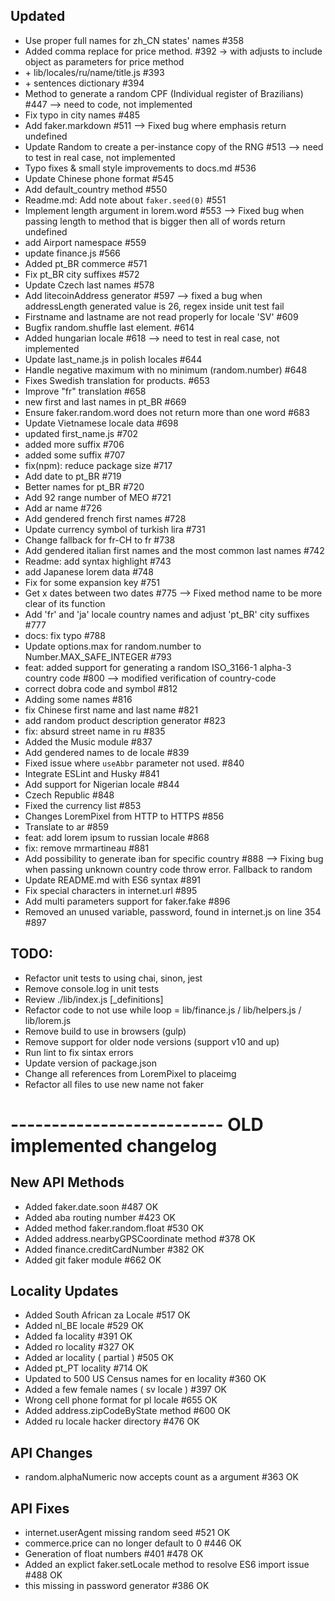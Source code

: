 ## Updated
* Use proper full names for zh_CN states' names #358
* Added comma replace for price method. #392 -> with adjusts to include object as parameters for price method
* \+ lib/locales/ru/name/title.js #393
* \+ sentences dictionary #394
* Method to generate a random CPF (Individual register of Brazilians) #447 --> need to code, not implemented
* Fix typo in city names #485
* Add faker.markdown #511 --> Fixed bug where emphasis return undefined
* Update Random to create a per-instance copy of the RNG #513 --> need to test in real case, not implemented
* Typo fixes & small style improvements to docs.md #536
* Update Chinese phone format #545
* Add default_country method #550
* Readme.md: Add note about `faker.seed(0)` #551
* Implement length argument in lorem.word #553 --> Fixed bug when passing length to method that is bigger then all of words return undefined
* add Airport namespace #559
* update finance.js #566
* Added pt_BR commerce #571
* Fix pt_BR city suffixes #572
* Update Czech last names #578
* Add litecoinAddress generator #597 --> fixed a bug when addressLength generated value is 26, regex inside unit test fail
* Firstname and lastname are not read properly for locale 'SV' #609
* Bugfix random.shuffle last element. #614
* Added hungarian locale #618 --> need to test in real case, not implemented
* Update last_name.js in polish locales #644
* Handle negative maximum with no minimum (random.number) #648
* Fixes Swedish translation for products. #653
* Improve "fr" translation #658
* new first and last names in pt_BR #669
* Ensure faker.random.word does not return more than one word #683
* Update Vietnamese locale data #698
* updated first_name.js #702
* added more suffix #706
* added some suffix #707
* fix(npm): reduce package size #717
* Add date to pt_BR #719
* Better names for pt_BR #720
* Add 92 range number of MEO #721
* Add ar name #726
* Add gendered french first names #728
* Update currency symbol of turkish lira #731
* Change fallback for fr-CH to fr #738
* Add gendered italian first names and the most common last names #742
* Readme: add syntax highlight #743
* add Japanese lorem data #748
* Fix for some expansion key #751
* Get x dates between two dates #775 --> Fixed method name to be more clear of its function
* Add 'fr' and 'ja' locale country names and adjust 'pt_BR' city suffixes #777
* docs: fix typo #788
* Update options.max for random.number to Number.MAX_SAFE_INTEGER #793
* feat: added support for generating a random ISO_3166-1 alpha-3 country code #800 --> modified verification of country-code
* correct dobra code and symbol #812
* Adding some names #816
* fix Chinese first name and last name #821
* add random product description generator #823
* fix: absurd street name in ru #835
* Added the Music module #837
* Add gendered names to de locale #839
* Fixed issue where `useAbbr` parameter not used. #840
* Integrate ESLint and Husky #841
* Add support for Nigerian locale #844
* Czech Republic #848
* Fixed the currency list #853
* Changes LoremPixel from HTTP to HTTPS #856
* Translate to ar #859
* feat: add lorem ipsum to russian locale #868
* fix: remove mrmartineau #881
* Add possibility to generate iban for specific country #888 --> Fixing bug when passing unknown country code throw error. Fallback to random
* Update README.md with ES6 syntax #891
* Fix special characters in internet.url #895
* Add multi parameters support for faker.fake #896
* Removed an unused variable, password, found in internet.js on line 354 #897




## TODO:
- Refactor unit tests to using chai, sinon, jest
- Remove console.log in unit tests
- Review ./lib/index.js [_definitions]
- Refactor code to not use while loop = lib/finance.js / lib/helpers.js / lib/lorem.js
- Remove build to use in browsers (gulp)
- Remove support for older node versions (support v10 and up)
- Run lint to fix sintax errors
- Update version of package.json
- Change all references from LoremPixel to placeimg
- Refactor all files to use new name not faker

# -------------------------- OLD implemented changelog
## New API Methods

* Added faker.date.soon #487 OK
* Added aba routing number #423 OK
* Added method faker.random.float #530 OK
* Added address.nearbyGPSCoordinate method #378 OK
* Added finance.creditCardNumber #382 OK
* Added git faker module #662 OK

## Locality Updates

* Added South African za Locale #517 OK
* Added nl_BE locale #529 OK
* Added fa locality #391 OK
* Added ro locality #327 OK
* Added ar locality ( partial ) #505 OK
* Added pt_PT locality #714 OK
* Updated to 500 US Census names for en locality #360 OK
* Added a few female names ( sv locale ) #397 OK
* Wrong cell phone format for pl locale #655 OK
* Added address.zipCodeByState method #600 OK
* Added ru locale hacker directory #476 OK

## API Changes

* random.alphaNumeric now accepts count as a argument #363 OK

## API Fixes

* internet.userAgent missing random seed #521 OK
* commerce.price can no longer default to 0 #446 OK
* Generation of float numbers #401 #478 OK
* Added an explict faker.setLocale method to resolve ES6 import issue #488 OK
* this missing in password generator #386 OK